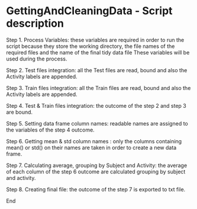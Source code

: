 GettingAndCleaningData - Script description
===========================================

Step 1. Process Variables: these variables are required in order to run the script because they store the working directory, the file names of the required files 
and the name of the final tidy data file These variables will be used during the process.

Step 2. Test files integration: all the Test files are read, bound and also the Activity labels are appended.

Step 3. Train files integration: all the Train files are read, bound and also the Activity labels are appended.

Step 4. Test & Train files integration: the outcome of the step 2 and step 3 are bound.

Step 5. Setting data frame column names: readable names are assigned to the variables of the step 4 outcome.

Step 6. Getting mean & std column names : only the columns containing mean() or std() on their names are taken in order to create a new data frame.

Step 7. Calculating average, grouping by Subject and Activity: the average of each column of the step 6 outcome are calculated grouping by subject and
activity.

Step 8. Creating final file: the outcome of the step 7 is exported to txt file.

End



